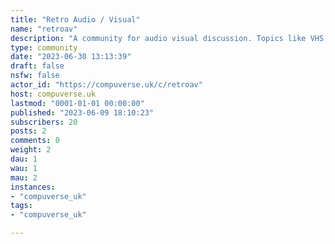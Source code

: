 ```yaml
---
title: "Retro Audio / Visual" 
name: "retroav"
description: "A community for audio visual discussion. Topics like VHS, BetaMax, even more obscure formats like LaserDisc are all perfect fits for this community."
type: community
date: "2023-06-30 13:13:39"
draft: false
nsfw: false
actor_id: "https://compuverse.uk/c/retroav"
host: compuverse.uk
lastmod: "0001-01-01 00:00:00"
published: "2023-06-09 18:10:23"
subscribers: 20
posts: 2
comments: 0
weight: 2
dau: 1
wau: 1
mau: 2
instances:
- "compuverse_uk"
tags: 
- "compuverse_uk"

---
```

